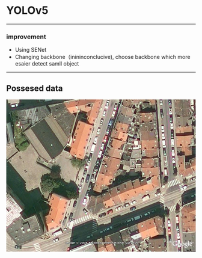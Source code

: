 # YOLOv5

----

### improvement
* Using SENet
* Changing backbone（inininconclucive), choose backbone which more esaier detect samll object
----
## Possesed data
![image](https://github.com/Conorren/yolov5/blob/master/img/traffic_2002.jpg)

